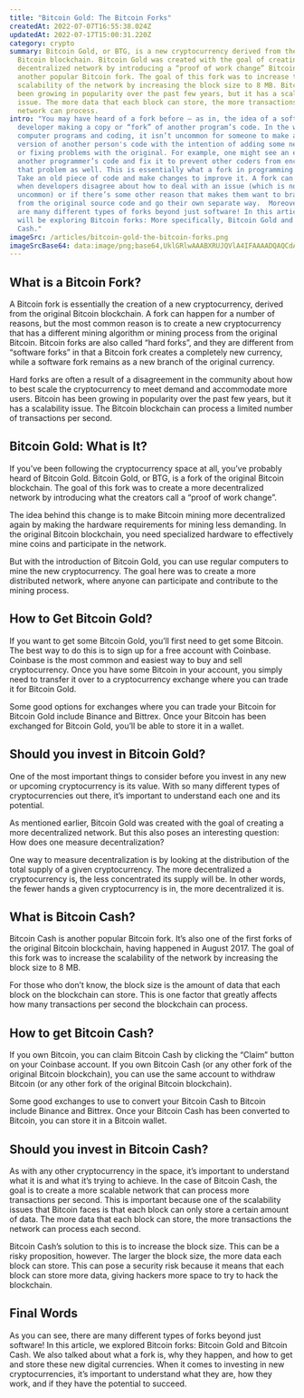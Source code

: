 ```yaml
---
title: "Bitcoin Gold: The Bitcoin Forks"
createdAt: 2022-07-07T16:55:38.024Z
updatedAt: 2022-07-17T15:00:31.220Z
category: crypto
summary: Bitcoin Gold, or BTG, is a new cryptocurrency derived from the original
  Bitcoin blockchain. Bitcoin Gold was created with the goal of creating a more
  decentralized network by introducing a “proof of work change” Bitcoin Cash is
  another popular Bitcoin fork. The goal of this fork was to increase the
  scalability of the network by increasing the block size to 8 MB. Bitcoin has
  been growing in popularity over the past few years, but it has a scalability
  issue. The more data that each block can store, the more transactions the
  network can process.
intro: "You may have heard of a fork before — as in, the idea of a software
  developer making a copy or “fork” of another program’s code. In the world of
  computer programs and coding, it isn’t uncommon for someone to make a modified
  version of another person's code with the intention of adding some new feature
  or fixing problems with the original. For example, one might see an error in
  another programmer’s code and fix it to prevent other coders from encountering
  that problem as well. This is essentially what a fork in programming terms is:
  Take an old piece of code and make changes to improve it. A fork can happen
  when developers disagree about how to deal with an issue (which is not
  uncommon) or if there’s some other reason that makes them want to branch off
  from the original source code and go their own separate way.  Moreover, there
  are many different types of forks beyond just software! In this article we
  will be exploring Bitcoin forks: More specifically, Bitcoin Gold and Bitcoin
  Cash."
imageSrc: /articles/bitcoin-gold-the-bitcoin-forks.png
imageSrcBase64: data:image/png;base64,UklGRlwAAABXRUJQVlA4IFAAAADQAQCdASoKAAoAAUAmJZwCdADckYhCgAD+/woPor+W/c0xFEHxc6f59AORnEtLZInHrGvcNI8ZHNHBhf8vxni2TK0DqNhLmSPm2MiJfAAAAA==
---
```


## What is a Bitcoin Fork?

A Bitcoin fork is essentially the creation of a new cryptocurrency, derived from the original Bitcoin blockchain. A fork can happen for a number of reasons, but the most common reason is to create a new cryptocurrency that has a different mining algorithm or mining process from the original Bitcoin. Bitcoin forks are also called “hard forks”, and they are different from “software forks” in that a Bitcoin fork creates a completely new currency, while a software fork remains as a new branch of the original currency.

Hard forks are often a result of a disagreement in the community about how to best scale the cryptocurrency to meet demand and accommodate more users. Bitcoin has been growing in popularity over the past few years, but it has a scalability issue. The Bitcoin blockchain can process a limited number of transactions per second. 

## Bitcoin Gold: What is It?

If you’ve been following the cryptocurrency space at all, you’ve probably heard of Bitcoin Gold. Bitcoin Gold, or BTG, is a fork of the original Bitcoin blockchain. The goal of this fork was to create a more decentralized network by introducing what the creators call a “proof of work change”.

The idea behind this change is to make Bitcoin mining more decentralized again by making the hardware requirements for mining less demanding. In the original Bitcoin blockchain, you need specialized hardware to effectively mine coins and participate in the network.

But with the introduction of Bitcoin Gold, you can use regular computers to mine the new cryptocurrency. The goal here was to create a more distributed network, where anyone can participate and contribute to the mining process.

## How to Get Bitcoin Gold?

If you want to get some Bitcoin Gold, you’ll first need to get some Bitcoin. The best way to do this is to sign up for a free account with Coinbase. Coinbase is the most common and easiest way to buy and sell cryptocurrency. Once you have some Bitcoin in your account, you simply need to transfer it over to a cryptocurrency exchange where you can trade it for Bitcoin Gold.

Some good options for exchanges where you can trade your Bitcoin for Bitcoin Gold include Binance and Bittrex. Once your Bitcoin has been exchanged for Bitcoin Gold, you’ll be able to store it in a wallet.

## Should you invest in Bitcoin Gold?

One of the most important things to consider before you invest in any new or upcoming cryptocurrency is its value. With so many different types of cryptocurrencies out there, it’s important to understand each one and its potential.

As mentioned earlier, Bitcoin Gold was created with the goal of creating a more decentralized network. But this also poses an interesting question: How does one measure decentralization?

One way to measure decentralization is by looking at the distribution of the total supply of a given cryptocurrency. The more decentralized a cryptocurrency is, the less concentrated its supply will be. In other words, the fewer hands a given cryptocurrency is in, the more decentralized it is.

## What is Bitcoin Cash?

Bitcoin Cash is another popular Bitcoin fork. It’s also one of the first forks of the original Bitcoin blockchain, having happened in August 2017. The goal of this fork was to increase the scalability of the network by increasing the block size to 8 MB.

For those who don’t know, the block size is the amount of data that each block on the blockchain can store. This is one factor that greatly affects how many transactions per second the blockchain can process.

## How to get Bitcoin Cash?

If you own Bitcoin, you can claim Bitcoin Cash by clicking the “Claim” button on your Coinbase account. If you own Bitcoin Cash (or any other fork of the original Bitcoin blockchain), you can use the same account to withdraw Bitcoin (or any other fork of the original Bitcoin blockchain).

Some good exchanges to use to convert your Bitcoin Cash to Bitcoin include Binance and Bittrex. Once your Bitcoin Cash has been converted to Bitcoin, you can store it in a Bitcoin wallet.

## Should you invest in Bitcoin Cash?

As with any other cryptocurrency in the space, it’s important to understand what it is and what it’s trying to achieve. In the case of Bitcoin Cash, the goal is to create a more scalable network that can process more transactions per second. This is important because one of the scalability issues that Bitcoin faces is that each block can only store a certain amount of data. The more data that each block can store, the more transactions the network can process each second.

Bitcoin Cash’s solution to this is to increase the block size. This can be a risky proposition, however. The larger the block size, the more data each block can store. This can pose a security risk because it means that each block can store more data, giving hackers more space to try to hack the blockchain.

## Final Words

As you can see, there are many different types of forks beyond just software! In this article, we explored Bitcoin forks: Bitcoin Gold and Bitcoin Cash. We also talked about what a fork is, why they happen, and how to get and store these new digital currencies. When it comes to investing in new cryptocurrencies, it’s important to understand what they are, how they work, and if they have the potential to succeed.
